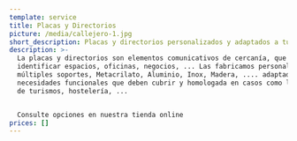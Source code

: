 ```yaml
---
template: service
title: Placas y Directorios
picture: /media/callejero-1.jpg
short_description: Placas y directorios personalizados y adaptados a tu negocio
description: >-
  La placas y directorios son elementos comunicativos de cercanía, que ayudan a
  identificar espacios, oficinas, negocios, ... Las fabricamos personalizadas en
  múltiples soportes, Metacrilato, Aluminio, Inox, Madera, .... adaptadas a las
  necesidades funcionales que deben cubrir y homologada en casos como las placas
  de turismos, hostelería, ... 


  Consulte opciones en nuestra tienda online
prices: []
---
```


